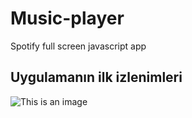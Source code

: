 # Music-player
Spotify full screen javascript app

## Uygulamanın ilk izlenimleri

![This is an image](https://github.com/Memo-Lee/Spotify-music-player/blob/main/mp3/screen.png)
